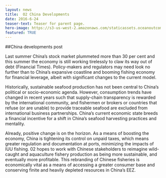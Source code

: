 ```yaml
---
layout: news
title:  O2 China Developments
date: 2016-6-24
teaser-text: Teaser for parent page.
hero-image: https://s3-us-west-2.amazonaws.com/staticassets.oceanoutcomes.org/news+and+analysis/hero+images/russian-fisheries-make-strides-hero.jpg
featured: TRUE
---
```

##China developments post

Last summer China’s stock market plummeted more than 30 per cent and this summer the economy is still working tirelessly to claw its way out of debt (Financial Times). Policy-makers and regulators may need look no further than to China’s expansive coastline and booming fishing economy for financial leverage, albeit with significant changes to the current model.
 
Historically, sustainable seafood production has not been central to China’s political or socio-economic agenda. However, consumption trends have changed in recent years such that supply-chain transparency is rewarded by the international community, and fishermen or brokers or countries that refuse (or are unable) to provide traceable seafood are excluded from international business partnerships. China’s current economic state breeds a financial incentive for a shift in China’s seafood harvesting practices and mentality.
 
Already, positive change is on the horizon. As a means of boosting the economy, China is tightening its control on unpaid taxes, which means greater regulation and documentation at ports, minimizing the impacts of IUU fishing. 02 hopes to work with Chinese stakeholders to reimagine wild-caught and aquaculture fishery production as being more sustainable, and eventually more profitable. This rebranding of Chinese fisheries is economically vital as a means of accessing a greater consumer base and conserving finite and heavily depleted resources in China’s EEZ.

